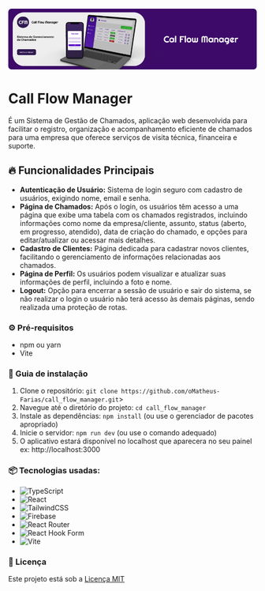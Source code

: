 ![Logo do projeto](https://raw.githubusercontent.com/oMatheus-Farias/call_flow_manager/main/src/assets/mockup-callFlowManager.png)

# Call Flow Manager

É um Sistema de Gestão de Chamados, aplicação web desenvolvida para facilitar o registro, organização e acompanhamento eficiente de chamados para uma empresa que oferece serviços de visita técnica, financeira e suporte.

## 🔥 Funcionalidades Principais

- **Autenticação de Usuário:** Sistema de login seguro com cadastro de usuários, exigindo nome, email e senha.
- **Página de Chamados:** Após o login, os usuários têm acesso a uma página que exibe uma tabela com os chamados registrados, incluindo informações como nome da empresa/cliente, assunto, status (aberto, em progresso, atendido), data de criação do chamado, e opções para editar/atualizar ou acessar mais detalhes.
- **Cadastro de Clientes:** Página dedicada para cadastrar novos clientes, facilitando o gerenciamento de informações relacionadas aos chamados.
- **Página de Perfil:** Os usuários podem visualizar e atualizar suas informações de perfil, incluindo a foto e nome.
- **Logout:** Opção para encerrar a sessão de usuário e sair do sistema, se não realizar o login o usuário não terá acesso às demais páginas, sendo realizada uma proteção de rotas.

### ⚙️ Pré-requisitos

- npm ou yarn
- Vite

### 🔨 Guia de instalação

1. Clone o repositório: `git clone https://github.com/oMatheus-Farias/call_flow_manager.git`>
2. Navegue até o diretório do projeto: `cd call_flow_manager`
3. Instale as dependências: `npm install` (ou use o gerenciador de pacotes apropriado)
4. Inicie o servidor: `npm run dev` (ou use o comando adequado)
5. O aplicativo estará disponível no localhost que aparecera no seu painel ex: http://localhost:3000

### 📦 Tecnologias usadas:

* ![TypeScript](https://img.shields.io/badge/typescript-%23007ACC.svg?style=for-the-badge&logo=typescript&logoColor=white)
* ![React](https://img.shields.io/badge/react-%2320232a.svg?style=for-the-badge&logo=react&logoColor=%2361DAFB)
* ![TailwindCSS](https://img.shields.io/badge/tailwindcss-%2338B2AC.svg?style=for-the-badge&logo=tailwind-css&logoColor=white)
* ![Firebase](https://img.shields.io/badge/firebase-%23039BE5.svg?style=for-the-badge&logo=firebase)
* ![React Router](https://img.shields.io/badge/React_Router-CA4245?style=for-the-badge&logo=react-router&logoColor=white)
* ![React Hook Form](https://img.shields.io/badge/React%20Hook%20Form-%23EC5990.svg?style=for-the-badge&logo=reacthookform&logoColor=white)
* ![Vite](https://img.shields.io/badge/vite-%23646CFF.svg?style=for-the-badge&logo=vite&logoColor=white)

### 📄 Licença

Este projeto está sob a [Licença MIT](https://github.com/git/git-scm.com/blob/main/MIT-LICENSE.txt)
